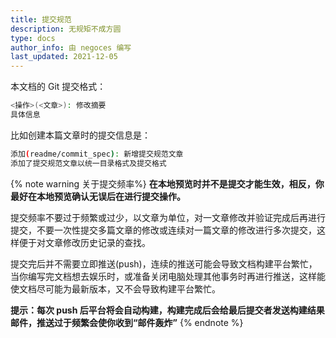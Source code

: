 ```yaml
---
title: 提交规范
description: 无规矩不成方圆
type: docs
author_info: 由 negoces 编写
last_updated: 2021-12-05
---
```


本文档的 Git 提交格式：

```bash
<操作>(<文章>): 修改摘要
具体信息
```

比如创建本篇文章时的提交信息是：

```bash
添加(readme/commit_spec): 新增提交规范文章
添加了提交规范文章以统一目录格式及提交格式
```

{% note warning 关于提交频率%}
**在本地预览时并不是提交才能生效，相反，你最好在本地预览确认无误后在进行提交操作。**

提交频率不要过于频繁或过少，以文章为单位，对一文章修改并验证完成后再进行提交，不要一次性提交多篇文章的修改或连续对一篇文章的修改进行多次提交，这样便于对文章修改历史记录的查找。

提交完后并不需要立即推送(push)，连续的推送可能会导致文档构建平台繁忙，当你编写完文档想去娱乐时，或准备关闭电脑处理其他事务时再进行推送，这样能使文档尽可能为最新版本，又不会导致构建平台繁忙。

**提示：每次 push 后平台将会自动构建，构建完成后会给最后提交者发送构建结果邮件，推送过于频繁会使你收到“邮件轰炸”**
{% endnote %}
